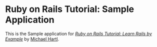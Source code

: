 # Ruby on Rails Tutorial: Sample Application
This is the Sample application for 
[*Ruby on Rails Tutorial: Learn Rails by Example*](http://railstutorial.org/)
by [Michael Hartl](http://michaelhartl.com).
